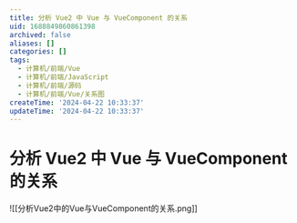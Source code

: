 ```yaml
---
title: 分析 Vue2 中 Vue 与 VueComponent 的关系
uid: 1688849860861398
archived: false
aliases: []
categories: []
tags:
  - 计算机/前端/Vue
  - 计算机/前端/JavaScript
  - 计算机/前端/源码
  - 计算机/前端/Vue/关系图
createTime: '2024-04-22 10:33:37'
updateTime: '2024-04-22 10:33:37'
---
```


# 分析 Vue2 中 Vue 与 VueComponent 的关系

![[分析Vue2中的Vue与VueComponent的关系.png]]
